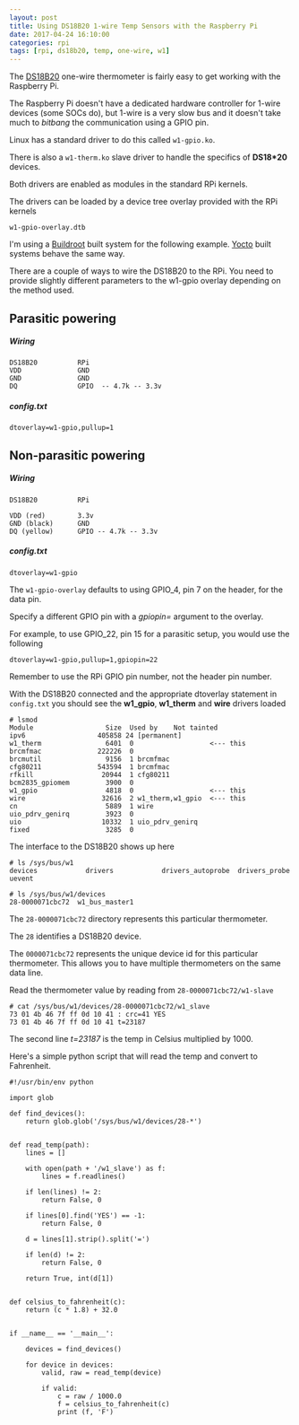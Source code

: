```yaml
---
layout: post
title: Using DS18B20 1-wire Temp Sensors with the Raspberry Pi
date: 2017-04-24 16:10:00
categories: rpi
tags: [rpi, ds18b20, temp, one-wire, w1]
---
```


The [DS18B20][ds18b20] one-wire thermometer is fairly easy to get working with the Raspberry Pi.

The Raspberry Pi doesn't have a dedicated hardware controller for 1-wire devices (some SOCs do), but 1-wire is a very slow bus and it doesn't take much to *bitbang* the communication using a GPIO pin.

Linux has a standard driver to do this called `w1-gpio.ko`.

There is also a `w1-therm.ko` slave driver to handle the specifics of **DS18*20** devices.

Both drivers are enabled as modules in the standard RPi kernels.

The drivers can be loaded by a device tree overlay provided with the RPi kernels

    w1-gpio-overlay.dtb  

I'm using a [Buildroot][buildroot-rpi] built system for the following example. [Yocto][yocto-rpi] built systems behave the same way.


There are a couple of ways to wire the DS18B20 to the RPi. You need to provide slightly different parameters to the w1-gpio overlay depending on the method used.

## Parasitic powering

##### Wiring

    DS18B20          RPi
    VDD              GND
    GND              GND
    DQ               GPIO  -- 4.7k -- 3.3v


##### config.txt
     
    dtoverlay=w1-gpio,pullup=1


## Non-parasitic powering
 
##### Wiring

    DS18B20          RPi

    VDD (red)        3.3v
    GND (black)      GND
    DQ (yellow)      GPIO -- 4.7k -- 3.3v

##### config.txt

    dtoverlay=w1-gpio


The `w1-gpio-overlay` defaults to using GPIO_4, pin 7 on the header, for the data pin.

Specify a different GPIO pin with a *gpiopin=<pin>* argument to the overlay.

For example, to use GPIO_22, pin 15 for a parasitic setup, you would use the following

    dtoverlay=w1-gpio,pullup=1,gpiopin=22


Remember to use the RPi GPIO pin number, not the header pin number.


With the DS18B20 connected and the appropriate dtoverlay statement in `config.txt` you should see the **w1\_gpio**, **w1\_therm** and **wire** drivers loaded

    # lsmod
    Module                  Size  Used by    Not tainted
    ipv6                  405858 24 [permanent]
    w1_therm                6401  0                   <--- this
    brcmfmac              222226  0
    brcmutil                9156  1 brcmfmac
    cfg80211              543594  1 brcmfmac
    rfkill                 20944  1 cfg80211
    bcm2835_gpiomem         3900  0
    w1_gpio                 4818  0                   <--- this
    wire                   32616  2 w1_therm,w1_gpio  <--- this
    cn                      5889  1 wire
    uio_pdrv_genirq         3923  0
    uio                    10332  1 uio_pdrv_genirq
    fixed                   3285  0


The interface to the DS18B20 shows up here

    # ls /sys/bus/w1
    devices            drivers            drivers_autoprobe  drivers_probe      uevent

    # ls /sys/bus/w1/devices
    28-0000071cbc72  w1_bus_master1

The `28-0000071cbc72` directory represents this particular thermometer.

The `28` identifies a DS18B20 device. 

The `0000071cbc72` represents the unique device id for this particular thermometer. This allows you to have multiple thermometers on the same data line.

Read the thermometer value by reading from `28-0000071cbc72/w1-slave` 

    # cat /sys/bus/w1/devices/28-0000071cbc72/w1_slave
    73 01 4b 46 7f ff 0d 10 41 : crc=41 YES
    73 01 4b 46 7f ff 0d 10 41 t=23187

The second line *t=23187* is the temp in Celsius multiplied by 1000.

Here's a simple python script that will read the temp and convert to Fahrenheit.

    #!/usr/bin/env python

    import glob

    def find_devices():
        return glob.glob('/sys/bus/w1/devices/28-*')


    def read_temp(path):
        lines = []

        with open(path + '/w1_slave') as f:
            lines = f.readlines()

        if len(lines) != 2:
            return False, 0

        if lines[0].find('YES') == -1:
            return False, 0

        d = lines[1].strip().split('=')

        if len(d) != 2:
            return False, 0

        return True, int(d[1])


    def celsius_to_fahrenheit(c):
        return (c * 1.8) + 32.0


    if __name__ == '__main__':

        devices = find_devices()

        for device in devices:
            valid, raw = read_temp(device)

            if valid:
                c = raw / 1000.0
                f = celsius_to_fahrenheit(c)
                print (f, 'F')


[ds18b20]: https://www.maximintegrated.com/en/products/analog/sensors-and-sensor-interface/DS18B20.html#tab1
[buildroot-rpi]: http://www.jumpnowtek.com/rpi/Raspberry-Pi-Systems-with-Buildroot.html
[yocto-rpi]: http://www.jumpnowtek.com/rpi/Raspberry-Pi-Systems-with-Yocto.html
